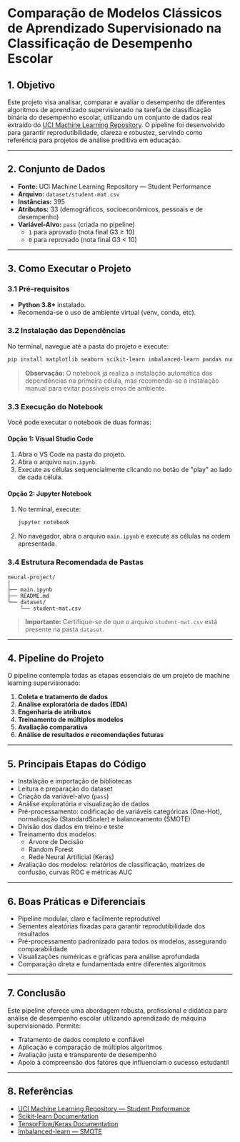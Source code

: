 # Comparação de Modelos Clássicos de Aprendizado Supervisionado na Classificação de Desempenho Escolar

## 1. Objetivo

Este projeto visa analisar, comparar e avaliar o desempenho de diferentes algoritmos de aprendizado supervisionado na tarefa de classificação binária do desempenho escolar, utilizando um conjunto de dados real extraído do [UCI Machine Learning Repository](https://archive.ics.uci.edu/ml/datasets/Student+Performance). O pipeline foi desenvolvido para garantir reprodutibilidade, clareza e robustez, servindo como referência para projetos de análise preditiva em educação.

---

## 2. Conjunto de Dados

- **Fonte:** UCI Machine Learning Repository — Student Performance  
- **Arquivo:** `dataset/student-mat.csv`  
- **Instâncias:** 395  
- **Atributos:** 33 (demográficos, socioeconômicos, pessoais e de desempenho)  
- **Variável-Alvo:** `pass` (criada no pipeline)  
  - `1` para aprovado (nota final G3 ≥ 10)  
  - `0` para reprovado (nota final G3 < 10)  

---

## 3. Como Executar o Projeto

### 3.1 Pré-requisitos

- **Python 3.8+** instalado.
- Recomenda-se o uso de ambiente virtual (venv, conda, etc).

### 3.2 Instalação das Dependências

No terminal, navegue até a pasta do projeto e execute:

```bash
pip install matplotlib seaborn scikit-learn imbalanced-learn pandas numpy tensorflow
```

> **Observação:** O notebook já realiza a instalação automática das dependências na primeira célula, mas recomenda-se a instalação manual para evitar possíveis erros de ambiente.

### 3.3 Execução do Notebook

Você pode executar o notebook de duas formas:

#### Opção 1: Visual Studio Code

1. Abra o VS Code na pasta do projeto.
2. Abra o arquivo `main.ipynb`.
3. Execute as células sequencialmente clicando no botão de "play" ao lado de cada célula.

#### Opção 2: Jupyter Notebook

1. No terminal, execute:
    ```bash
    jupyter notebook
    ```
2. No navegador, abra o arquivo `main.ipynb` e execute as células na ordem apresentada.

### 3.4 Estrutura Recomendada de Pastas

```
neural-project/
│
├── main.ipynb
├── README.md
└── dataset/
    └── student-mat.csv
```

> **Importante:** Certifique-se de que o arquivo `student-mat.csv` está presente na pasta `dataset`.

---

## 4. Pipeline do Projeto

O pipeline contempla todas as etapas essenciais de um projeto de machine learning supervisionado:

1. **Coleta e tratamento de dados**
2. **Análise exploratória de dados (EDA)**
3. **Engenharia de atributos**
4. **Treinamento de múltiplos modelos**
5. **Avaliação comparativa**
6. **Análise de resultados e recomendações futuras**

---

## 5. Principais Etapas do Código

- Instalação e importação de bibliotecas
- Leitura e preparação do dataset
- Criação da variável-alvo (`pass`)
- Análise exploratória e visualização de dados
- Pré-processamento: codificação de variáveis categóricas (One-Hot), normalização (StandardScaler) e balanceamento (SMOTE)
- Divisão dos dados em treino e teste
- Treinamento dos modelos:
  - Árvore de Decisão
  - Random Forest
  - Rede Neural Artificial (Keras)
- Avaliação dos modelos: relatórios de classificação, matrizes de confusão, curvas ROC e métricas AUC

---

## 6. Boas Práticas e Diferenciais

- Pipeline modular, claro e facilmente reprodutível
- Sementes aleatórias fixadas para garantir reprodutibilidade dos resultados
- Pré-processamento padronizado para todos os modelos, assegurando comparabilidade
- Visualizações numéricas e gráficas para análise aprofundada
- Comparação direta e fundamentada entre diferentes algoritmos

---

## 7. Conclusão

Este pipeline oferece uma abordagem robusta, profissional e didática para análise de desempenho escolar utilizando aprendizado de máquina supervisionado. Permite:

- Tratamento de dados completo e confiável
- Aplicação e comparação de múltiplos algoritmos
- Avaliação justa e transparente de desempenho
- Apoio à compreensão dos fatores que influenciam o sucesso estudantil

---

## 8. Referências

- [UCI Machine Learning Repository — Student Performance](https://archive.ics.uci.edu/ml/datasets/Student+Performance)
- [Scikit-learn Documentation](https://scikit-learn.org/stable/documentation.html)
- [TensorFlow/Keras Documentation](https://keras.io/)
- [Imbalanced-learn — SMOTE](https://imbalanced-learn.org/stable/references/generated/imblearn.over_sampling.SMOTE.html)
